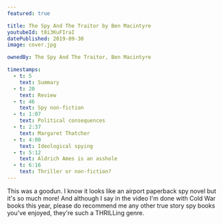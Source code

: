 ```yaml
---
featured: true

title: The Spy And The Traitor by Ben Macintyre
youtubeId: t8i3KuFIraI
datePublished: 2019-09-30
image: cover.jpg

ownedBy: The Spy And The Traitor, Ben Macintyre

timestamps:
  - t: 5
    text: Summary
  - t: 20
    text: Review
  - t: 46
    text: Spy non-fiction
  - t: 1:07
    text: Political consequences
  - t: 2:37
    text: Margaret Thatcher
  - t: 4:00
    text: Ideological spying
  - t: 5:12
    text: Aldrich Ames is an asshole
  - t: 6:16
    text: Thriller or non-fiction?
---
```


This was a goodun. I know it looks like an airport paperback spy novel but it's so much more! And although I say in the video I'm done with Cold War books this year, please do recommend me any other true story spy books you've enjoyed, they're such a THRILLing genre.
